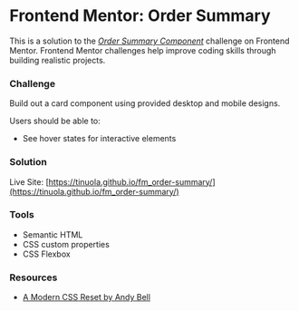# Frontend Mentor: Order Summary
This is a solution to the _[Order Summary Component](https://www.frontendmentor.io/challenges/order-summary-component-QlPmajDUj)_ challenge on Frontend Mentor. Frontend Mentor challenges help improve coding skills through building realistic projects.
 
### Challenge
Build out a card component using provided desktop and mobile designs.

Users should be able to:
- See hover states for interactive elements
 
### Solution
Live Site: [https://tinuola.github.io/fm_order-summary/](https://tinuola.github.io/fm_order-summary/)
 
### Tools
- Semantic HTML
- CSS custom properties
- CSS Flexbox
 
### Resources
- [A Modern CSS Reset by Andy Bell](https://piccalil.li/blog/a-modern-css-reset/)